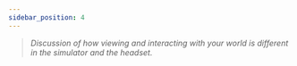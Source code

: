 ```yaml
---
sidebar_position: 4
---
```


> _Discussion of how viewing and interacting with your world is different in the simulator and the headset._
